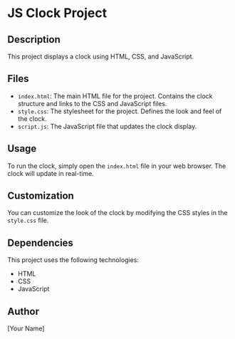 # JS Clock Project

## Description
This project displays a clock using HTML, CSS, and JavaScript.

## Files
- `index.html`: The main HTML file for the project. Contains the clock structure and links to the CSS and JavaScript files.
- `style.css`: The stylesheet for the project. Defines the look and feel of the clock.
- `script.js`: The JavaScript file that updates the clock display.

## Usage
To run the clock, simply open the `index.html` file in your web browser. The clock will update in real-time.

## Customization
You can customize the look of the clock by modifying the CSS styles in the `style.css` file.

## Dependencies
This project uses the following technologies:
- HTML
- CSS
- JavaScript

## Author
[Your Name]

